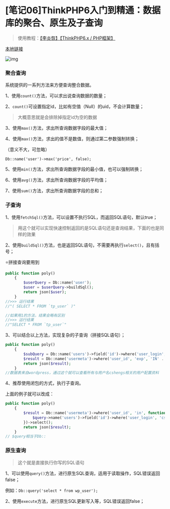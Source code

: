 # [笔记06]ThinkPHP6入门到精通：数据库的聚合、原生及子查询

> 使用教程：[【李炎恢】【ThinkPHP6.x / PHP框架】](https://www.bilibili.com/video/BV12E411y7u8)

[本地链接](E:\BaiduNetdiskDownload\哔哩哔哩\小虫师兄\ThinkPHP6入门到精通)

![img](https://pic.shejibiji.com/i/2022/06/06/629dd7216f741.png)

### 聚合查询

系统提供的一系列方法来方便查询整合数据。

1、使用`count()`方法，可以求出说查询数据的数量；

2、`count()`可设置指定id，比如有空值（Null）的uid，不会计算数量；

> 大概意思就是会排除掉指定id为空的数据

3、使用`max()`方法，求出所查询数据字段的最大值；

4、使用`max()`方法，求出的值不是数值，则通过第二参数强制转换；

（意义不大，可忽略）

`Db::name('user')->max('price', false);`

5、使用`min()`方法，求出所查询数据字段的最小值，也可以强制转换；

6、使用`avg()`方法，求出所查询数据字段的平均值；

7、使用`sum()`方法，求出所查询数据字段的总和；

### 子查询

1、使用`fetchSql()`方法，可以设置不执行SQL，而返回SQL语句，默认true；

> 用这个就可以实现快速控制返回的是SQL语句还是查询结果，下面的也是同样的效果

2、使用`buildSql()`方法，也是返回SQL语句，不需要再执行`select()`，且有括号；

⭐拼接查询要用到

```php
public function poly()
    {
        $userQuery = Db::name('user');
        $user = $userQuery->buildSql();
        return json($user);
    }
//>>> 运行结果
//"( SELECT * FROM `tp_user` )"

//如果用1的方法，结果会略有区别
//>>> 运行结果
//"SELECT * FROM `tp_user`"
```

3、可以结合以上方法，实现复杂的子查询（拼接SQL语句）；

```php
public function poly()
    {
        $subQuery = Db::name('users')->field('id')->where('user_login', 'cshengs')->buildSql();
        $result = Db::name('usermeta')->where('user_id', 'exp', 'IN' . $subQuery)->select();
        return json($result);
    }
//数据表来自wordpress，通过这个就可以查看所有与用户名cshengs相关的用户配置资料
```

4、推荐使用闭包的方式，执行子查询。

上面的例子就可以改成：

```php
public function poly()
    {
        $result = Db::name('usermeta')->where('user_id', 'in', function($query){
            $query->name('users')->field('id')->where('user_login', 'cshengs');
        })->select();
        return json($result);
    }
// $query相当于Db::
```

### 原生查询

> 这个就是直接执行你写的SQL语句

1、可以使用`query()`方法，进行原生SQL查询，适用于读取操作，SQL错误返回false；

例如：`Db::query('select * from wp_user');`

2、使用`execute`方法，进行原生SQL更新写入等，SQL错误返回false；

